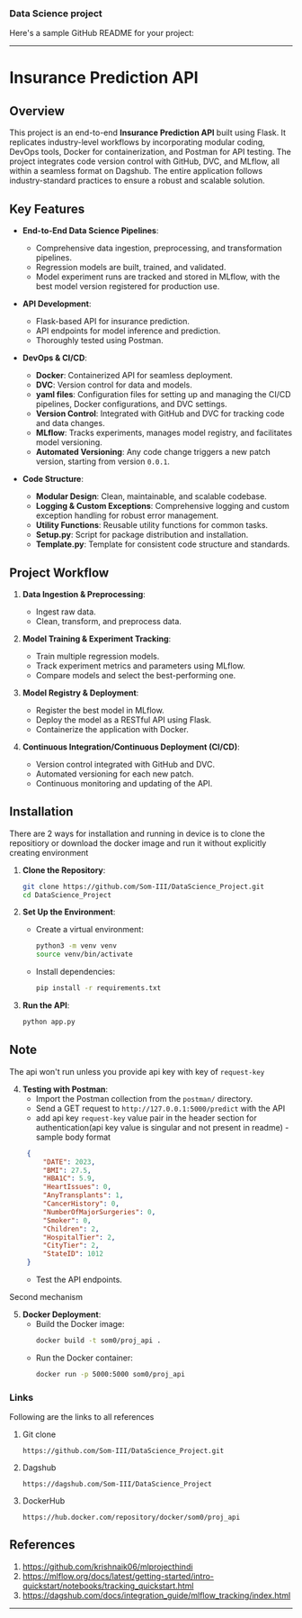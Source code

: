 ### Data Science project
Here's a sample GitHub README for your project:

---

# Insurance Prediction API

## Overview

This project is an end-to-end **Insurance Prediction API** built using Flask. It replicates industry-level workflows by incorporating modular coding, DevOps tools, Docker for containerization, and Postman for API testing. The project integrates code version control with GitHub, DVC, and MLflow, all within a seamless format on Dagshub. The entire application follows industry-standard practices to ensure a robust and scalable solution.

## Key Features

- **End-to-End Data Science Pipelines**: 
  - Comprehensive data ingestion, preprocessing, and transformation pipelines.
  - Regression models are built, trained, and validated.
  - Model experiment runs are tracked and stored in MLflow, with the best model version registered for production use.

- **API Development**: 
  - Flask-based API for insurance prediction.
  - API endpoints for model inference and prediction.
  - Thoroughly tested using Postman.

- **DevOps & CI/CD**:
  - **Docker**: Containerized API for seamless deployment.
  - **DVC**: Version control for data and models.
  - **yaml files**:  Configuration files for setting up and managing the CI/CD pipelines, Docker configurations, and DVC settings.
  - **Version Control**: Integrated with GitHub and DVC for tracking code and data changes.
  - **MLflow**: Tracks experiments, manages model registry, and facilitates model versioning.
  - **Automated Versioning**: Any code change triggers a new patch version, starting from version `0.0.1`.

- **Code Structure**:
  - **Modular Design**: Clean, maintainable, and scalable codebase.
  - **Logging & Custom Exceptions**: Comprehensive logging and custom exception handling for robust error management.
  - **Utility Functions**: Reusable utility functions for common tasks.
  - **Setup.py**: Script for package distribution and installation.
  - **Template.py**: Template for consistent code structure and standards.

## Project Workflow

1. **Data Ingestion & Preprocessing**:
   - Ingest raw data.
   - Clean, transform, and preprocess data.

2. **Model Training & Experiment Tracking**:
   - Train multiple regression models.
   - Track experiment metrics and parameters using MLflow.
   - Compare models and select the best-performing one.

3. **Model Registry & Deployment**:
   - Register the best model in MLflow.
   - Deploy the model as a RESTful API using Flask.
   - Containerize the application with Docker.

4. **Continuous Integration/Continuous Deployment (CI/CD)**:
   - Version control integrated with GitHub and DVC.
   - Automated versioning for each new patch.
   - Continuous monitoring and updating of the API.

## Installation
There are 2 ways for installation and running in device is to clone the repositiory or download the docker image and run it without explicitly creating environment
1. **Clone the Repository**:
   ```bash
   git clone https://github.com/Som-III/DataScience_Project.git
   cd DataScience_Project
   ```

2. **Set Up the Environment**:
   - Create a virtual environment:
     ```bash
     python3 -m venv venv
     source venv/bin/activate
     ```
   - Install dependencies:
     ```bash
     pip install -r requirements.txt
     ```

3. **Run the API**:
   ```bash
   python app.py
   ```
## Note 
  The api won't run unless you provide api key with key of `request-key`

4. **Testing with Postman**:
   - Import the Postman collection from the `postman/` directory.
   - Send a GET request to `http://127.0.0.1:5000/predict` with the API
   - add api key `request-key` value pair in the header section for authentication(api key value is singular and not present in readme)
   -sample body format
   ```json
    {  
        "DATE": 2023,  
        "BMI": 27.5,  
        "HBA1C": 5.9,  
        "HeartIssues": 0,  
        "AnyTransplants": 1,  
        "CancerHistory": 0,  
        "NumberOfMajorSurgeries": 0,  
        "Smoker": 0,  
        "Children": 2,   
        "HospitalTier": 2,  
        "CityTier": 2,  
        "StateID": 1012  
    }     
   ```
   - Test the API endpoints.

Second mechanism

5. **Docker Deployment**:
   - Build the Docker image:
     ```bash
     docker build -t som0/proj_api .
     ```
   - Run the Docker container:
     ```bash
     docker run -p 5000:5000 som0/proj_api
     ```


### Links
Following are the links to all references
1. Git clone
    ```
    https://github.com/Som-III/DataScience_Project.git 
    ```
2. Dagshub
    ```
    https://dagshub.com/Som-III/DataScience_Project 
    ```
3. DockerHub
    ```
    https://hub.docker.com/repository/docker/som0/proj_api
    ```

## References
1. https://github.com/krishnaik06/mlprojecthindi
2. https://mlflow.org/docs/latest/getting-started/intro-quickstart/notebooks/tracking_quickstart.html
3. https://dagshub.com/docs/integration_guide/mlflow_tracking/index.html




---


